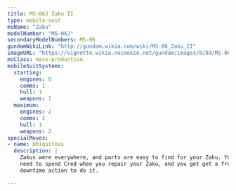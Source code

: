 ```yaml
---
title: MS-06J Zaku II
type: mobile-suit
msName: "Zaku"
modelNumber: "MS-06J"
secondaryModelNumbers: MS-06
gundamWikiLink: "http://gundam.wikia.com/wiki/MS-06_Zaku_II"
imageURL: "https://vignette.wikia.nocookie.net/gundam/images/8/8d/Ms-06f.jpg"
msClass: mass-production
mobileSuitSystems:
  starting:
    engines: 0
    comms: 1
    hull: 1
    weapons: 1
  maximum:
    engines: 2
    comms: 2
    hull: 1
    weapons: 2
specialMoves:
- name: Ubiquitous
  description: |
    Zakus were everywhere, and parts are easy to find for your Zaku. You don't
    need to spend Cred when you repair your Zaku, and you get get a free
    downtime action to do it.

---
```

